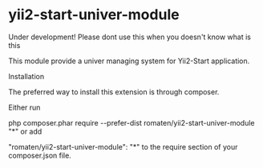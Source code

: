 yii2-start-univer-module
========================
Under development! Please dont use this when you doesn't know what is this

This module provide a univer managing system for Yii2-Start application.

Installation

The preferred way to install this extension is through composer.

Either run

php composer.phar require --prefer-dist romaten/yii2-start-univer-module "*"
or add

"romaten/yii2-start-univer-module": "*"
to the require section of your composer.json file.
